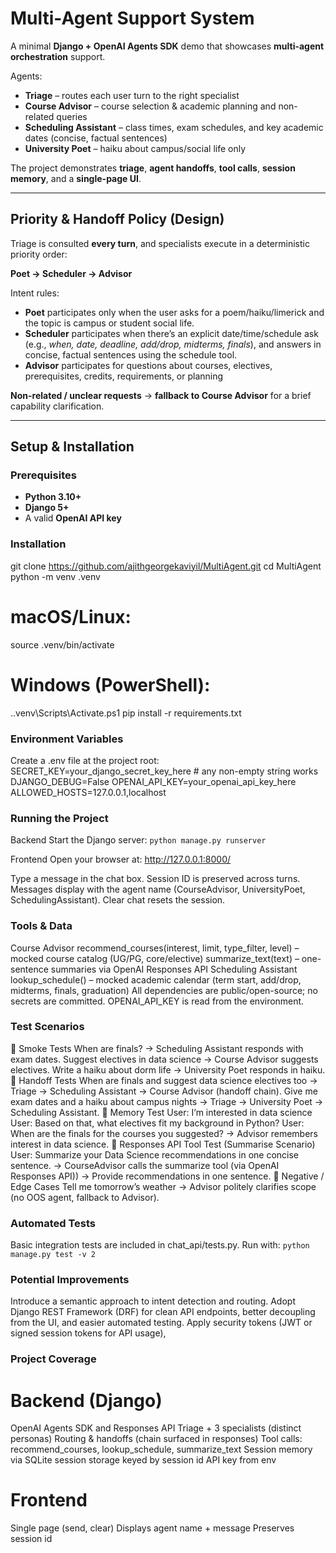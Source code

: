 # Multi-Agent Support System

A minimal **Django + OpenAI Agents SDK** demo that showcases **multi-agent orchestration** support.

Agents:

- **Triage** – routes each user turn to the right specialist
- **Course Advisor** – course selection & academic planning and non-related queries
- **Scheduling Assistant** – class times, exam schedules, and key academic dates (concise, factual sentences)
- **University Poet** – haiku about campus/social life only

The project demonstrates **triage**, **agent handoffs**, **tool calls**, **session memory**, and a **single-page UI**.

---

## Priority & Handoff Policy (Design)

Triage is consulted **every turn**, and specialists execute in a deterministic priority order:

**Poet → Scheduler → Advisor**

Intent rules:

- **Poet** participates only when the user asks for a poem/haiku/limerick and the topic is campus or student social life.
- **Scheduler** participates when there’s an explicit date/time/schedule ask (e.g., *when, date, deadline, add/drop, midterms, finals*), and answers in concise, factual sentences using the schedule tool.
- **Advisor** participates for questions about courses, electives, prerequisites, credits, requirements, or planning

**Non-related / unclear requests** → **fallback to Course Advisor** for a brief capability clarification.  

---

## Setup & Installation

### Prerequisites
- **Python 3.10+**
- **Django 5+**
- A valid **OpenAI API key**

### Installation

git clone https://github.com/ajithgeorgekaviyil/MultiAgent.git
cd MultiAgent
python -m venv .venv
# macOS/Linux:
source .venv/bin/activate         
# Windows (PowerShell): 
.\.venv\Scripts\Activate.ps1
pip install -r requirements.txt

### Environment Variables

Create a .env file at the project root:
SECRET_KEY=your_django_secret_key_here         # any non-empty string works
DJANGO_DEBUG=False
OPENAI_API_KEY=your_openai_api_key_here
ALLOWED_HOSTS=127.0.0.1,localhost


### Running the Project

Backend
Start the Django server:
```python manage.py runserver```

Frontend
Open your browser at:
http://127.0.0.1:8000/

Type a message in the chat box.
Session ID is preserved across turns.
Messages display with the agent name (CourseAdvisor, UniversityPoet, SchedulingAssistant).
Clear chat resets the session.

### Tools & Data

Course Advisor recommend_courses(interest, limit, type_filter, level) – mocked course catalog (UG/PG, core/elective)
summarize_text(text) – one-sentence summaries via OpenAI Responses API
Scheduling Assistant lookup_schedule() – mocked academic calendar (term start, add/drop, midterms, finals, graduation)
All dependencies are public/open-source; no secrets are committed. OPENAI_API_KEY is read from the environment.

### Test Scenarios

🔹 Smoke Tests
When are finals? → Scheduling Assistant responds with exam dates.
Suggest electives in data science → Course Advisor suggests electives.
Write a haiku about dorm life → University Poet responds in haiku.
🔹 Handoff Tests
When are finals and suggest data science electives too
→ Triage → Scheduling Assistant → Course Advisor (handoff chain).
Give me exam dates and a haiku about campus nights
→ Triage → University Poet → Scheduling Assistant.
🔹 Memory Test
User: I’m interested in data science
User: Based on that, what electives fit my background in Python?
User: When are the finals for the courses you suggested?
→ Advisor remembers interest in data science.
🔹 Responses API Tool Test (Summarise Scenario)
User: Summarize your Data Science recommendations in one concise sentence.
→ CourseAdvisor calls the summarize tool (via OpenAI Responses API)) → Provide recommendations in one sentence.
🔹 Negative / Edge Cases
Tell me tomorrow’s weather
→ Advisor politely clarifies scope (no OOS agent, fallback to Advisor).

### Automated Tests 

Basic integration tests are included in chat_api/tests.py.
Run with:
```python manage.py test -v 2```


### Potential Improvements
Introduce a semantic approach to intent detection and routing.
Adopt Django REST Framework (DRF) for clean API endpoints, better decoupling from the UI, and easier automated testing.
Apply security tokens (JWT or signed session tokens for API usage),

### Project Coverage
# Backend (Django)
OpenAI Agents SDK and Responses API
Triage + 3 specialists (distinct personas)
Routing & handoffs (chain surfaced in responses)
Tool calls: recommend_courses, lookup_schedule, summarize_text
Session memory via SQLite session storage keyed by session id
API key from env

# Frontend
Single page (send, clear)
Displays agent name + message
Preserves session id
